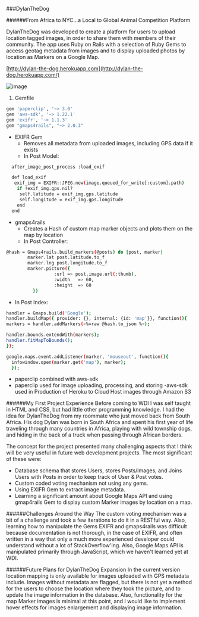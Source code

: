###DylanTheDog

######From Africa to NYC...a Local to Global Animal Competition Platform

DylanTheDog was developed to create a platform for users to upload location tagged images, in order to share them with members of their community.  The app uses Ruby on Rails with a selection of Ruby Gems to access geotag metadata from images and to display uploaded photos by location as Markers on a Google Map.

[http://dylan-the-dog.herokuapp.com](http://dylan-the-dog.herokuapp.com/)

![image](https://dl.dropboxusercontent.com/u/8073874/d-tha-d.png)

1) Gemfile
```bash
gem 'paperclip', '~> 3.0'
gem 'aws-sdk', '~> 1.22.1'
gem 'exifr', '~> 1.1.3'
gem "gmaps4rails", "~> 2.0.3"
```

- EXIFR Gem
  - Removes all metadata from uploaded images, including GPS data if it exists
  - In Post Model:

```bash
  after_image_post_process :load_exif

  def load_exif
   exif_img = EXIFR::JPEG.new(image.queued_for_write[:custom].path)
    if !exif_img.gps.nil?
     self.latitude = exif_img.gps.latitude
     self.longitude = exif_img.gps.longitude
    end
  end
```

- gmaps4rails
  - Creates a Hash of custom map marker objects and plots them on the map by location
  - In Post Controller:

```bash
@hash = Gmaps4rails.build_markers(@posts) do |post, marker|
        marker.lat post.latitude.to_f
        marker.lng post.longitude.to_f
        marker.picture({
                  :url => post.image.url(:thumb),
                  :width   => 60,
                  :height  => 60
          }) 
```
  - In Post Index:

  ```bash
  handler = Gmaps.build('Google');
  handler.buildMap({ provider: {}, internal: {id: 'map'}}, function(){
  markers = handler.addMarkers(<%=raw @hash.to_json %>);

  handler.bounds.extendWith(markers);
  handler.fitMapToBounds();
});

  google.maps.event.addListener(marker, 'mouseout', function(){
    infowindow.open(marker.get('map'), marker);
    });
```

- paperclip combined with aws-sdk 
 - paperclip used for image uploading, processing, and storing
 -aws-sdk used in Production of Heroku to Cloud Host images through Amazon S3


######My First Project Experience
Before coming to WDI I was self taught in HTML and CSS, but had little other programming knowledge.  I had the idea for DylanTheDog from my roommate who just moved back from South Africa.  His dog Dylan was born in South Africa and spent his first year of life traveling through many countries in Africa, playing with wild township dogs, and hiding in the back of a truck when passing through African borders.

The concept for the project presented many challenging aspects that I think will be very useful in future web development projects.  The most significant of these were:
- Database schema that stores Users, stores Posts/Images, and Joins Users with Posts in order to keep track of User & Post votes. 
- Custom coded voting mechanism not using any gems.
- Using EXIFR Gem to extract image metadata.
- Learning a significant amount about Google Maps API and using gmap4rails Gem to display custom Marker images by location on a map.


######Challenges Around the Way
The custom voting mechanism was a bit of a challenge and took a few iterations to do it in a RESTful way. Also, learning how to manipulate the Gems EXIFR and gmaps4rails was difficult because documentation is not thorough, in the case of EXIFR, and often written in a way that only a much more experienced developer could understand without a lot of StackOverflow'ing.  Also, Google Maps API is manipulated primarily through JavaScript, which we haven't learned yet at WDI.

######Future Plans for DylanTheDog Expansion
In the current version location mapping is only available for images uploaded with GPS metadata include.  Images without metadata are flagged, but there is not yet a method for the users to choose the location where they took the picture, and to update the image information in the database.  Also, functionality for the map Marker images is minimal at this point, and I would like to implement hover effects for images enlargement and displaying image information.
